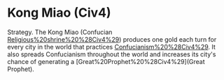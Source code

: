 # Kong Miao (Civ4)

Strategy.
The Kong Miao (Confucian [Religious%20shrine%20%28Civ4%29](Shrine)) produces one gold each turn for every city in the world that practices [Confucianism%20%28Civ4%29](Confucianism). It also spreads Confucianism throughout the world and increases its city's chance of generating a [Great%20Prophet%20%28Civ4%29](Great Prophet).